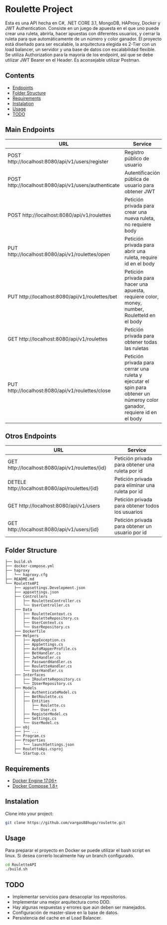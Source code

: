 # Roulette Project

Esta es una API hecha en C#, .NET CORE 3.1, MongoDB, HAProxy, Docker y JWT Authentication. Consiste en un juego de apuesta en el que uno puede crear una ruleta, abrirla, hacer apuestas con diferentes usuarios, y cerrar la ruleta para que automáticamente de un número y color ganador. El proyecto está diseñado para ser escalable, la arquitectura elegida es 2-Tier con un load balancer, un servidor y una base de datos con escalabilidad flexible. Se utiliza Authorization para la mayoría de los endpoint, así que se debe utilizar JWT Bearer en el Header. Es aconsejable utilizar Postman.

## Contents
- [Endpoints](#Endpoints)
- [Folder Structure](#Folder)
- [Requirements](#Requirements)
- [Instalation](#Instalation)
- [Usage](#Usage)
- [TODO](#TODO)

<a name="Endpoints"></a>
## Main Endpoints
| URL | Service |
|-----|---------|
| POST http://localhost:8080/api/v1/users/register | Registro público de usuario |
| POST http://localhost:8080/api/v1/users/authenticate | Autentificación pública de usuario para obtener JWT |
| POST http://localhost:8080/api/v1/roulettes | Petición privada para crear una nueva ruleta, no requiere body |
| PUT http://localhost:8080/api/v1/roulettes/open | Petición privada para abrir una ruleta, require id en el body |
| PUT http://localhost:8080/api/v1/roulettes/bet | Petición privada para hacer una apuesta, requiere color, money, number, RouletteId en el body|
| GET http://localhost:8080/api/v1/roulettes | Petición privada para obtener todas las ruletas |
| PUT http://localhost:8080/api/v1/roulettes/close | Petición privada para cerrar una ruleta y ejecutar el spin para obtener un númeroy color  ganador, requiere id en el body |

## Otros Endpoints
| URL | Service |
|-----|---------|
| GET http://localhost:8080/api/v1/roulettes/{id} | Petición privada para obtener una ruleta por id |
| DETELE http://localhost:8080/api/roulettes/{id} | Petición privada para eliminar una ruleta por id |
| GET http://localhost:8080/api/v1/users | Petición privada para obtener todos los usuarios |
| GET http://localhost:8080/api/v1/users/{id} | Petición privada para obtener un usuario por id |

<a name="Folder"></a>
## Folder Structure
```
├── build.sh
├── docker-compose.yml
├── haproxy
│   └── haproxy.cfg
├── README.md
└── RouletteAPI
    ├── appsettings.Development.json
    ├── appsettings.json
    ├── Controllers
    │   ├── RoulettesController.cs
    │   └── UserController.cs
    ├── Data
    │   ├── RouletteContext.cs
    │   ├── RouletteRepository.cs
    │   ├── UserContext.cs
    │   └── UserRepository.cs
    ├── Dockerfile
    ├── Helpers
    │   ├── AppException.cs
    │   ├── AppSettings.cs
    │   ├── AutoMapperProfile.cs
    │   ├── BetHandler.cs
    │   ├── JwtHandler.cs
    │   ├── PasswordHandler.cs
    │   ├── RouletteHandler.cs
    │   └── UserHandler.cs
    ├── Interfaces
    │   ├── IRouletteRepository.cs
    │   └── IUserRepository.cs
    ├── Models
    │   ├── AuthenticateModel.cs
    │   ├── BetRoulette.cs
    │   ├── Entities
    │   │   ├── Roulette.cs
    │   │   └── User.cs
    │   ├── RegisterModel.cs
    │   ├── Settings.cs
    │   └── UserModel.cs
    ├── obj
    ├── ├── ...
    ├── Program.cs
    ├── Properties
    │   └── launchSettings.json
    ├── RouletteApi.csproj
    └── Startup.cs

```

<a name="Requirements"></a>
## Requirements
* [Docker Engine 17.06+](https://docs.docker.com/engine/installation/)
* [Docker Compose 1.8+](https://docs.docker.com/compose/install/)

<a name="Instalation"></a>
## Instalation
Clone into your project:
```bash
git clone https://github.com/vargas88hugo/roulette.git
```

<a name="Usage"></a>
## Usage
Para preparar el proyecto en Docker se puede utilizar el bash script en linux. Si desea correrlo localmente hay un branch configurado.
```bash
cd RouletteAPI
./build.sh
```

<a name="TODO"></a>
## TODO
* Implementar servicios para desacoplar los repositorios.
* Implementar una mejor arquitectura como DDD.
* Hay algunas respuestas y errores que aún deben ser manejados.
* Configuración de master-slave en la base de datos.
* Persistencia del cache en el Load Balancer.
